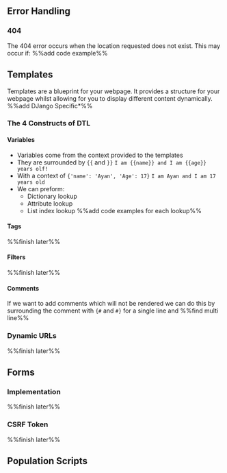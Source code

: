 ## Error Handling
### 404
The 404 error occurs when the location requested does not exist.
This may occur if:
%%add code example%%
## Templates
Templates are a blueprint for your webpage. It provides a structure for your webpage whilst allowing for you to display different content dynamically.
%%add DJango Specific*%%
### The 4 Constructs of DTL
#### Variables
- Variables come from the context provided to the templates
- They are surrounded by `{{` and `}}`
	`I am {{name}} and I am {{age}} years olf!`
- With a context of `{'name': 'Ayan', 'Age': 17}`
	`I am Ayan and I am 17 years old`
- We can preform:
	- Dictionary lookup
	- Attribute lookup
	- List index lookup
	%%add code examples for each lookup%%
#### Tags
%%finish later%%
#### Filters
%%finish later%%
#### Comments
If we want to add comments which will not be rendered we can do this by surrounding the comment with `{#` and `#}` for a single line and %%find multi line%%
### Dynamic URLs
%%finish later%%
## Forms
### Implementation
%%finish later%%
### CSRF Token
%%finish later%%

## Population Scripts
